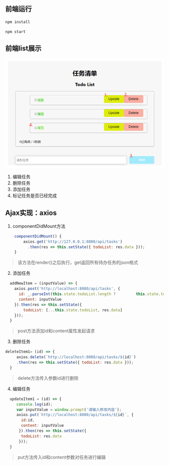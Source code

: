 ## 前端运行

`npm install`

`npm start`

##  前端list展示

<img src="TodoList.png"/>

1. 编辑任务
2. 删除任务
3. 添加任务
4. 标记任务是否已经完成

## Ajax实现：axios

1. componentDidMount方法

```js
    componentDidMount() {
        axios.get('http://127.0.0.1:8080/api/tasks')
          .then(res => this.setState({ todoList: res.data }));
    }
```

> 该方法在render()之后执行，get返回所有待办任务的json格式

2. 添加任务

```js
  addNewItem = (inputValue) => {
    axios.post('http://localhost:8080/api/tasks', {
      id: _.parseInt(this.state.todoList.length ?         this.state.todoList[this.state.todoList.length - 1].id : 0) + 1,
      content: inputValue
    }).then(res => this.setState({
        todoList: [...this.state.todoList, res.data]
    }));
  }
```

> post方法添加id和content属性发起请求

3. 删除任务

```js
deleteItem1= (id) => {
     axios.delete(`http://localhost:8080/api/tasks/${id}`)
     .then(res => this.setState({ todoList: res.data }));
  }
```

> delete方法传入参数id进行删除

4. 编辑任务

```js
  updateItem1 = (id) => {
     console.log(id);
     var inputValue = window.prompt('请输入修改内容');
     axios.put(`http://localhost:8080/api/tasks/${id}`, {
       id:id,
       content: inputValue
      }).then(res => this.setState({
       todoList: res.data
      }));
  }
```

> put方法传入id和content参数对任务进行编辑